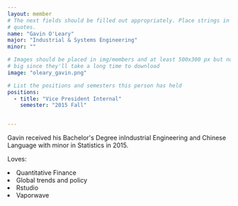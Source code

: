 ```yaml
---
layout: member
# The next fields should be filled out appropriately. Place strings in double 
# quotes.
name: "Gavin O'Leary"
major: "Industrial & Systems Engineering"
minor: ""

# Images should be placed in img/members and at least 500x300 px but not too
# big since they'll take a long time to download
image: "oleary_gavin.png"

# List the positions and semesters this person has held
positions:
  - title: "Vice President Internal"
    semester: "2015 Fall"


---
```

Gavin received his Bachelor's Degree inIndustrial Engineering and Chinese Language with minor in Statistics in 2015.

Loves:

<li>Quantitative Finance</li>
<li>Global trends and policy</li>
<li>Rstudio</li>
<li>Vaporwave</li>
